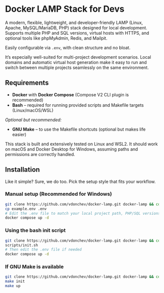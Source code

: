 # Docker LAMP Stack for Devs

A modern, flexible, lightweight, and developer-friendly LAMP (Linux, Apache, MySQL/MariaDB, PHP) stack designed for local development.  
Supports multiple PHP and SQL versions, virtual hosts with HTTPS, and optional tools like phpMyAdmin, Redis, and Mailpit.

Easily configurable via `.env`, with clean structure and no bloat.

It’s especially well-suited for multi-project development scenarios.
Local domains and automatic virtual host generation make it easy to run and switch between multiple projects seamlessly on the same environment.

## Requirements

- **Docker** with **Docker Compose** (Compose V2 CLI plugin is recommended)
- **Bash** – required for running provided scripts and Makefile targets (Linux/macOS/WSL)

_Optional but recommended:_
- **GNU Make** – to use the Makefile shortcuts (optional but makes life easier)

This stack is built and extensively tested on Linux and WSL2.
It should work on macOS and Docker Desktop for Windows, assuming paths and permissions are correctly handled.


## Installation

Like it simple? Sure, we do too. Pick the setup style that fits your workflow.

### Manual setup (Recommended for Windows)

```bash
git clone https://github.com/vdonchev/docker-lamp.git docker-lamp && cd docker-lamp
cp example.env .env
# Edit the .env file to match your local project path, PHP/SQL versions, ports, etc.
docker compose up -d
```

### Using the bash init script

```bash
git clone https://github.com/vdonchev/docker-lamp.git docker-lamp && cd docker-lamp
scripts/init.sh
# Then edit the .env file if needed
docker compose up -d
```

### If GNU Make is available

```bash
git clone https://github.com/vdonchev/docker-lamp.git docker-lamp && cd docker-lamp
make init
make up
```